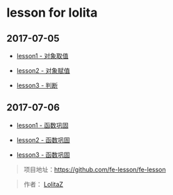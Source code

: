 # lesson for lolita

## 2017-07-05

* [lesson1 - 对象取值](./2017-07-05/对象取值.md)

* [lesson2 - 对象赋值](./2017-07-05/对象赋值.md)

* [lesson3 - 判断](./2017-07-05/判断.md)

## 2017-07-06

* [lesson1 - 函数巩固](./2017-07-06/函数巩固1.md)

* [lesson2 - 函数巩固](./2017-07-06/函数巩固2.md)

* [lesson3 - 函数巩固](./2017-07-06/函数巩固3.md)


>项目地址：https://github.com/fe-lesson/fe-lesson

>作者： [LolitaZ](github.com/lolitaz)
